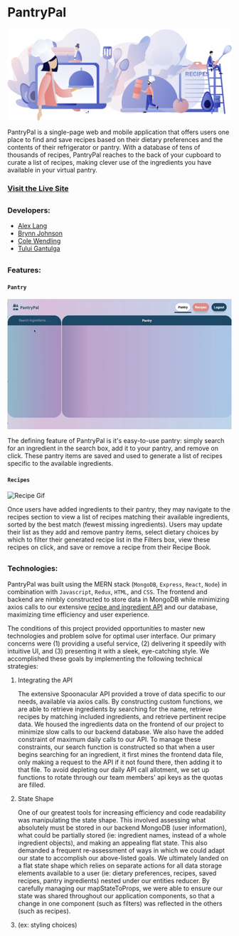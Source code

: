 # PantryPal

![PantryPal landing image](https://github.com/brjohn/PantryPal/blob/master/frontend/public/images/pantrypal.png "Pantry Pal")

PantryPal is a single-page web and mobile application that offers users one place to find and save recipes based on their dietary preferences and the contents of their refrigerator or pantry. With a database of tens of thousands of recipes, PantryPal reaches to the back of your cupboard to curate a list of recipes, making clever use of the ingredients you have available in your virtual pantry. 

### [Visit the Live Site](https://pantrypalapp.herokuapp.com/#/)

##

### Developers:
* [Alex Lang](https://github.com/droid4alex)  
* [Brynn Johnson](https://github.com/brjohn)
* [Cole Wendling](https://github.com/colewendling)
* [Tului Gantulga](https://github.com/Tului2020)
##

### Features:
#### `Pantry`

![Pantry Gif](https://github.com/brjohn/PantryPal/blob/master/frontend/public/images/Screen%20Recording%202021-03-16%20at%209.11.58%20AM.gif)

The defining feature of PantryPal is it's easy-to-use pantry: simply search for an ingredient in the search box, add it to your pantry, and remove on click. These pantry items are saved and used to generate a list of recipes specific to the available ingredients. 

#### `Recipes`

![Recipe Gif](https://github.com/brjohn/PantryPal/blob/master/frontend/public/images/Screen%20Recording%202021-03-16%20at%2010.42.00%20AM.gif)

Once users have added ingredients to their pantry, they may navigate to the recipes section to view a list of recipes matching their available ingredients, sorted by the best match (fewest missing ingredients). Users may update their list as they add and remove pantry items, select dietary choices by which to filter their generated recipe list in the Filters box, view these recipes on click, and save or remove a recipe from their Recipe Book.   
##

### Technologies:
PantryPal was built using the MERN stack (`MongoDB`, `Express`, `React`, `Node`) in combination with `Javascript`, `Redux`, `HTML`, and `CSS`. The frontend and backend are nimbly constructed to store data in MongoDB while minimizing axios calls to our extensive [recipe and ingredient API](https://spoonacular.com/food-api) and our database, maximizing time efficiency and user experience. 

The conditions of this project provided opportunities to master new technologies and problem solve for optimal user interface. Our primary concerns were (1) providing a useful service, (2) delivering it speedily with intuitive UI, and (3) presenting it with a sleek, eye-catching style. We accomplished these goals by implementing the following technical strategies:
1. Integrating the API

    The extensive Spoonacular API provided a trove of data specific to our needs, available via axios calls. By constructing custom functions, we are able to retrieve ingredients by searching for the name, retrieve recipes by matching included ingredients, and retrieve pertinent recipe data. We housed the ingredients data on the frontend of our project to minimize slow calls to our backend database. We also have the added constraint of maximum daily calls to our API. To manage these constraints, our search function is constructed so that when a user begins searching for an ingredient, it first mines the frontend data file, only making a request to the API if it not found there, then adding it to that file. To avoid depleting our daily API call allotment, we set up functions to rotate through our team members' api keys as the quotas are filled. 
    
    
2. State Shape

    One of our greatest tools for increasing efficiency and code readability was manipulating the state shape. This involved assessing what absolutely must be stored in our backend MongoDB (user information), what could be partially stored (ie: ingredient names, instead of a whole ingredient objects), and making an appealing flat state. This also demanded a frequent re-assessment of ways in which we could adapt our state to accomplish our above-listed goals. We ultimately landed on a flat state shape which relies on separate actions for all data storage elements available to a user (ie: dietary preferences, recipes, saved recipes, pantry ingredients) nested under our entities reducer. 
    By carefully managing our mapStateToProps, we were able to ensure our state was shared throughout our application components, so that a change in one component (such as filters) was reflected in the others (such as recipes).
    
3. (ex: styling choices)
